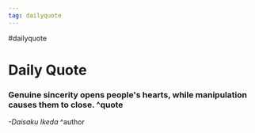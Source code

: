 ```yaml
---
tag: dailyquote
---
```


#dailyquote

# Daily Quote

### Genuine sincerity opens people's hearts, while manipulation causes them to close. ^quote
*-Daisaku Ikeda* ^author
